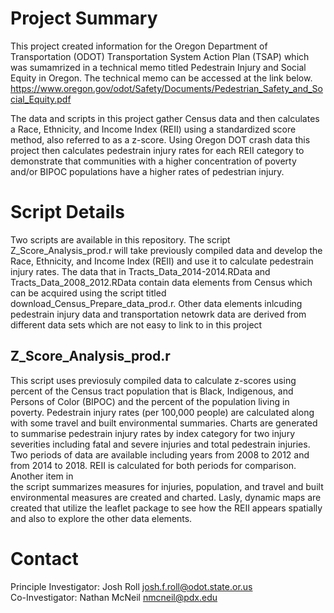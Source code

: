 # Project Summary  
This project created information for the Oregon Department of Transportation (ODOT) Transportation System Action Plan (TSAP) which was sumamrized in a technical memo titled Pedestrain Injury and Social Equity in Oregon.  The technical memo can be accessed at the link below.  
https://www.oregon.gov/odot/Safety/Documents/Pedestrian_Safety_and_Social_Equity.pdf  

The data and scripts in this project gather Census data and then calculates a Race, Ethnicity, and Income Index (REII) using a standardized score method, also referred to as a z-score.  Using Oregon DOT crash data this project then calculates
pedestrain injury rates for each REII category to demonstrate that communities with a higher concentration of poverty and/or BIPOC populations have a higher rates of pedestrian injury.  

# Script Details  
Two scripts are available in this repository.  The script Z_Score_Analysis_prod.r will take previously compiled data and develop the Race, Ethnicity, and Income Index (REII)
and use it to calculate pedestrain injury rates.  The data that in Tracts_Data_2014-2014.RData and Tracts_Data_2008_2012.RData contain data elements from Census 
which can be acquired using the script titled download_Census_Prepare_data_prod.r.  Other data elements inlcuding pedestrain injury data and transportation netowrk data
are derived from different data sets which are not easy to link to in this project

## Z_Score_Analysis_prod.r 
This script uses previosuly compiled data to calculate z-scores using percent of the Census tract population that is Black, Indigenous, and Persons of Color (BIPOC) and the percent of the population living in poverty.
Pedestrain injury rates (per 100,000 people) are calculated along with some travel and built environmental summaries.  Charts are generated to summarise pedestrain injury rates by index category for two injury severities 
including fatal and severe injuries and total pedestrain injuries.  Two periods of data are available including years from 2008 to 2012 and from 2014 to 2018.  REII is calculated for both periods for comparison.  Another item in  
the script summarizes measures for injuries, population, and travel and built environmental measures are created and charted. Lasly, dynamic maps are created that utilize the leaflet package to see how the REII appears 
spatially and also to explore the other data elements.  

# Contact
Principle Investigator: Josh Roll  josh.f.roll@odot.state.or.us  
Co-Investigator: Nathan McNeil   nmcneil@pdx.edu
